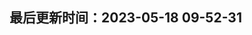 <!--
 * @Description:
 * @Author: panrui
 * @Date: 2023-05-18 09:52:11
 * @LastEditTime: 2023-05-18 09:52:31
 * @LastEditors: panrui
 * 不忘初心,不负梦想
-->

## 最后更新时间：2023-05-18 09-52-31


